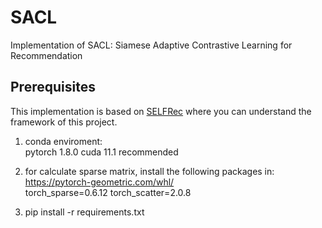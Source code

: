 # SACL
Implementation of SACL: Siamese Adaptive Contrastive Learning for Recommendation

## Prerequisites
This implementation is based on [SELFRec](https://github.com/Coder-Yu/SELFRec) where you can understand the framework of this project. 
1. conda enviroment:\
pytorch 1.8.0 cuda 11.1 recommended

2. for calculate sparse matrix, install the following packages in: <https://pytorch-geometric.com/whl/>\
torch_sparse=0.6.12 torch_scatter=2.0.8

4. pip install -r requirements.txt


